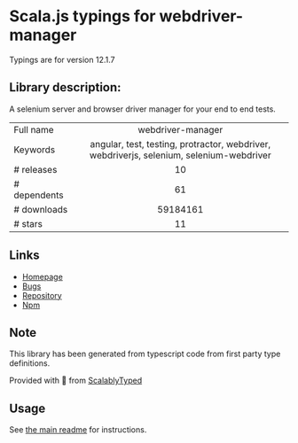 
# Scala.js typings for webdriver-manager

Typings are for version 12.1.7

## Library description:
A selenium server and browser driver manager for your end to end tests.

|                    |                 |
| ------------------ | :-------------: |
| Full name          | webdriver-manager |
| Keywords           | angular, test, testing, protractor, webdriver, webdriverjs, selenium, selenium-webdriver |
| # releases         | 10 |
| # dependents       | 61 |
| # downloads        | 59184161 |
| # stars            | 11 |

## Links
- [Homepage](https://github.com/angular/webdriver-manager#readme)
- [Bugs](https://github.com/angular/webdriver-manager/issues)
- [Repository](https://github.com/angular/webdriver-manager)
- [Npm](https://www.npmjs.com/package/webdriver-manager)
    


## Note
This library has been generated from typescript code from first party type definitions.

Provided with :purple_heart: from [ScalablyTyped](https://github.com/oyvindberg/ScalablyTyped)

## Usage
See [the main readme](../../readme.md) for instructions.


